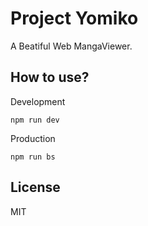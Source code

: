 Project Yomiko
======

A Beatiful Web MangaViewer.

## How to use?
Development
```
npm run dev
```
Production
```
npm run bs
```

## License

MIT
